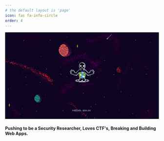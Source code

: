```yaml
---
# the default layout is 'page'
icon: fas fa-info-circle
order: 4
---
```


![img-description](/assets/img/posts/wall.gif)
#### Pushing to be a Security Researcher, Loves CTF's, Breaking and Building Web Apps.
